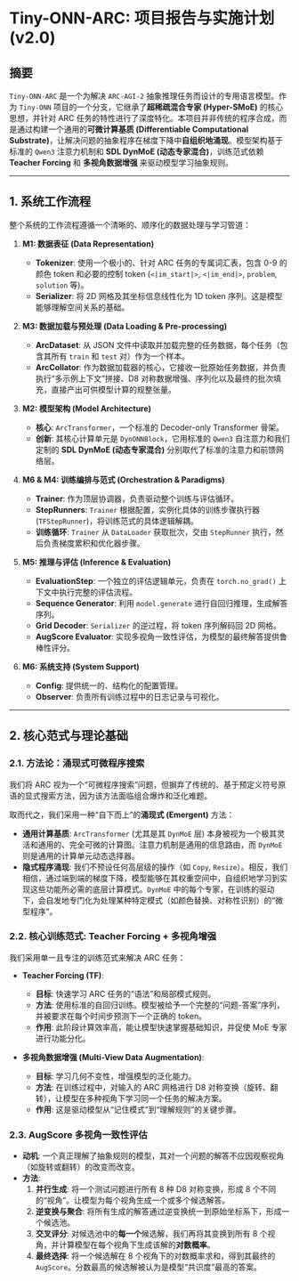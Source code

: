 # Tiny-ONN-ARC: 项目报告与实施计划 (v2.0)

## 摘要

`Tiny-ONN-ARC` 是一个为解决 `ARC-AGI-2` 抽象推理任务而设计的专用语言模型。作为 `Tiny-ONN` 项目的一个分支，它继承了**超稀疏混合专家 (Hyper-SMoE)** 的核心思想，并针对 ARC 任务的特性进行了深度特化。本项目并非传统的程序合成，而是通过构建一个通用的**可微计算基质 (Differentiable Computational Substrate)**，让解决问题的抽象程序在梯度下降中**自组织地涌现**。模型架构基于标准的 `Qwen3` 注意力机制和 **SDL DynMoE (动态专家混合)**，训练范式依赖 **Teacher Forcing** 和 **多视角数据增强** 来驱动模型学习抽象规则。

---

## 1. 系统工作流程

整个系统的工作流程遵循一个清晰的、顺序化的数据处理与学习管道：

1. **M1: 数据表征 (Data Representation)**
    - **Tokenizer**: 使用一个极小的、针对 ARC 任务的专属词汇表，包含 0-9 的颜色 token 和必要的控制 token (`<|im_start|>`, `<|im_end|>`, `problem`, `solution` 等)。
    - **Serializer**: 将 2D 网格及其坐标信息线性化为 1D token 序列。这是模型能够理解空间关系的基础。

2. **M3: 数据加载与预处理 (Data Loading & Pre-processing)**
    - **ArcDataset**: 从 JSON 文件中读取并加载完整的任务数据，每个任务（包含其所有 `train` 和 `test` 对）作为一个样本。
    - **ArcCollator**: 作为数据加载器的核心，它接收一批原始任务数据，并负责执行“多示例上下文”拼接、D8 对称数据增强、序列化以及最终的批次填充，直接产出可供模型计算的规整张量。

3. **M2: 模型架构 (Model Architecture)**
    - **核心**: `ArcTransformer`，一个标准的 Decoder-only Transformer 骨架。
    - **创新**: 其核心计算单元是 `DynONNBlock`，它用标准的 `Qwen3` 自注意力和我们定制的 **SDL DynMoE (动态专家混合)** 分别取代了标准的注意力和前馈网络层。

4. **M6 & M4: 训练编排与范式 (Orchestration & Paradigms)**
    - **Trainer**: 作为顶层协调器，负责驱动整个训练与评估循环。
    - **StepRunners**: `Trainer` 根据配置，实例化具体的训练步骤执行器 (`TFStepRunner`)，将训练范式的具体逻辑解耦。
    - **训练循环**: `Trainer` 从 `DataLoader` 获取批次，交由 `StepRunner` 执行，然后负责梯度累积和优化器步骤。

5. **M5: 推理与评估 (Inference & Evaluation)**
    - **EvaluationStep**: 一个独立的评估逻辑单元，负责在 `torch.no_grad()` 上下文中执行完整的评估流程。
    - **Sequence Generator**: 利用 `model.generate` 进行自回归推理，生成解答序列。
    - **Grid Decoder**: `Serializer` 的逆过程，将 token 序列解码回 2D 网格。
    - **AugScore Evaluator**: 实现多视角一致性评估，为模型的最终解答提供鲁棒性评分。

6. **M6: 系统支持 (System Support)**
    - **Config**: 提供统一的、结构化的配置管理。
    - **Observer**: 负责所有训练过程中的日志记录与可视化。

---

## 2. 核心范式与理论基础

### 2.1. 方法论：涌现式可微程序搜索

我们将 ARC 视为一个“可微程序搜索”问题，但摒弃了传统的、基于预定义符号原语的显式搜索方法，因为该方法面临组合爆炸和泛化难题。

取而代之，我们采用一种“自下而上”的**涌现式 (Emergent)** 方法：

- **通用计算基质**: `ArcTransformer` (尤其是其 `DynMoE` 层) 本身被视为一个极其灵活和通用的、完全可微的计算图。注意力机制是通用的信息路由，而 `DynMoE` 则是通用的计算单元动态选择器。
- **隐式程序涌现**: 我们不预设任何高层级的操作（如 `Copy`, `Resize`）。相反，我们相信，通过端到端的梯度下降，模型能够在其权重空间中，自组织地学习到实现这些功能所必需的底层计算模式。`DynMoE` 中的每个专家，在训练的驱动下，会自发地专门化为处理某种特定模式（如颜色替换、对称性识别）的“微型程序”。

### 2.2. 核心训练范式: Teacher Forcing + 多视角增强

我们采用单一且专注的训练范式来解决 ARC 任务：

- **Teacher Forcing (TF)**:
  - **目标**: 快速学习 ARC 任务的“语法”和局部模式规则。
  - **方法**: 使用标准的自回归训练。模型被给予一个完整的“问题-答案”序列，并被要求在每个时间步预测下一个正确的 token。
  - **作用**: 此阶段计算效率高，能让模型快速掌握基础知识，并促使 MoE 专家进行功能分化。

- **多视角数据增强 (Multi-View Data Augmentation)**:
  - **目标**: 学习几何不变性，增强模型的泛化能力。
  - **方法**: 在训练过程中，对输入的 ARC 网格进行 D8 对称变换（旋转、翻转），让模型在多种视角下学习同一个任务的解决方案。
  - **作用**: 这是驱动模型从“记住模式”到“理解规则”的关键步骤。

### 2.3. AugScore 多视角一致性评估

- **动机**: 一个真正理解了抽象规则的模型，其对一个问题的解答不应因观察视角（如旋转或翻转）的改变而改变。
- **方法**:
    1. **并行生成**: 将一个测试问题进行所有 8 种 D8 对称变换，形成 8 个不同的“视角”。让模型为每个视角生成一个或多个候选解答。
    2. **逆变换与聚合**: 将所有生成的解答通过逆变换统一到原始坐标系下，形成一个候选池。
    3. **交叉评分**: 对候选池中的**每一个**候选解，我们再将其变换到所有 8 个视角，并计算模型在每个视角下生成该解的**对数概率**。
    4. **最终选择**: 将一个候选解在 8 个视角下的对数概率求和，得到其最终的 `AugScore`。分数最高的候选解被认为是模型“共识度”最高的答案。
